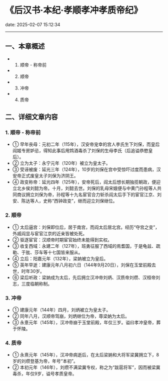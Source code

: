 # 《后汉书·本纪·孝顺孝冲孝质帝纪》
date: 2025-02-07 15:12:34

---

## 一、本章概述

- 1. 顺帝 - 称帝前
- 2. 顺帝
- 3. 冲帝
- 4. 质帝

## 二、详细文章内容

### 1. 顺帝 - 称帝前
- ① 早年丧母：元初二年（115年），汉安帝宠幸的宫人李氏生下刘保，而皇后阎姬专房妒忌，得知此事后用鸩酒毒杀了刘保的生母李氏（后追谥恭愍皇后）。
- ② 立为太子：永宁元年（120年）被立为皇太子。
- ③ 受诬被废：延光三年（124年），10岁的刘保在宫中受惊吓过度而患病，汉安帝正式废皇太子刘保为济阴王。
- ④ 政变称帝：延光四年（125年），安帝死后，阎太后想长期独揽朝政，便迎立北乡侯刘懿为帝。十月，刘懿去世。刘保的乳母宋娥便与中黄门孙程等人共同商议拥立刘保为帝，孙程等十九名宦官合力斩杀阎太后手下的宦官江京、刘安、陈达等人，史称“西钟政变”，继而迎立刘保继位。

### 2. 顺帝
- ① 太后逼宫：刘保即位后，居于南宫，而阎太后居北宫。经历“夺宫之变”，外戚阎显与宦官江京的近亲皆被处死。
- ② 驱逐宦官：汉顺帝时期宦官始终未能得到实权。
- ③ 收复西域：永建二年（127年），班勇征服了西域的焉耆国，于是龟兹、疏勒、于胘、莎车等十七国皆来服从。
- ④ 立后：阳嘉元年（132年），梁妠被立为皇后。
- ⑤ 英年早逝：建康元年八月初六日（144年9月20日），刘保在玉堂前殿去世，时年30岁。
- ⑥ 梁后听政：梁妠成为太后，先后拥立汉冲帝刘炳、汉质帝刘缵、汉桓帝刘志，三度临朝称制。

### 3. 冲帝
- ① 建康元年（144年）四月，刘炳被立为皇太子。
- ② 同年八月，汉顺帝驾崩，刘炳继位为帝，尊梁妠为太后。
- ③ 永憙元年（145年），汉冲帝崩于玉堂前殿，年仅三岁。谥曰孝冲皇帝，葬于怀陵。

### 4. 质帝
- ① 永熹元年（145年），汉冲帝病逝后，在太后梁妠和大将军梁冀拥立下，8岁的刘缵登基为帝，年号“本初”。
- ② 本初元年（146年），刘缵不满梁冀专权，称之为“跋扈将军”，因而被梁冀毒杀，年仅9岁，谥号孝质皇帝。